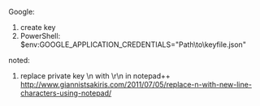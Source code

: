 Google:

1. create key
2. PowerShell: $env:GOOGLE_APPLICATION_CREDENTIALS="Path\to\keyfile.json"


noted:
1. replace private key \\n with \r\n in notepad++ http://www.giannistsakiris.com/2011/07/05/replace-n-with-new-line-characters-using-notepad/